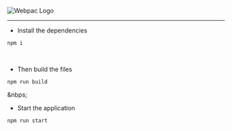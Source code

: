![Webpac Logo](https://github.com/aguin467/webPack/blob/master/webpack.svg) 

------------------------------------------------------------------------------------------------------------------------------------------

- Install the dependencies 
```
npm i
```
<p>&nbsp;</p>

- Then build the files
```
npm run build
```

<p>&nbps;</p>

- Start the application
```
npm run start
```

